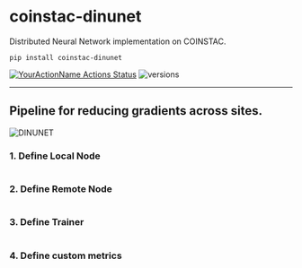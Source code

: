 # coinstac-dinunet
Distributed Neural Network implementation  on COINSTAC.

```pip install coinstac-dinunet```

[![YourActionName Actions Status](https://github.com/trendscenter/coinstac-dinunet/workflows/build/badge.svg)](https://github.com/trendscenter/coinstac-dinunet/actions)
![versions](https://img.shields.io/pypi/pyversions/pybadges.svg)

<hr />

## Pipeline for reducing gradients across sites.

![DINUNET](assets/dinunet.png)


### 1. Define Local Node
```python

```
### 2. Define Remote Node
```python

```
### 3. Define Trainer
```python

```

### 4. Define custom metrics
```python

```

